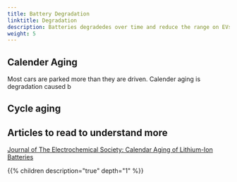 ```yaml
---
title: Battery Degradation
linktitle: Degradation
description: Batteries degradedes over time and reduce the range on EVs. There are to types of degradtion. Calender aging and cycle aging.
weight: 5
---
```



## Calender Aging

Most cars are parked more than they are driven. Calender aging is degradation caused b 


## Cycle aging





## Articles to read to understand more

[Journal of The Electrochemical Society: Calendar Aging of Lithium-Ion Batteries](https://iopscience.iop.org/article/10.1149/2.0411609jes)


{{% children description="true" depth="1" %}}
